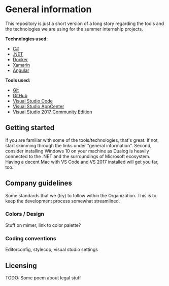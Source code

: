# General information
This repository is just a short version of a long story regarding the tools and the technologies we are using for the summer internship projects.

**Technologies used:**

* [C#](https://docs.microsoft.com/en-us/dotnet/csharp/quick-starts/)
* [.NET](https://stackify.com/net-ecosystem-demystified/) 
* [Docker](https://medium.com/@nagarwal/docker-usecases-3b62f4d68bc4)
* [Xamarin](https://docs.microsoft.com/en-us/xamarin/cross-platform/)
* [Angular](https://angular.io/)

**Tools used:**

* [Git](https://guides.github.com/introduction/git-handbook/)
* [GitHub](https://guides.github.com/introduction/flow/)
* [Visual Studio Code](https://code.visualstudio.com/)
* [Visual Studio AppCenter](https://docs.microsoft.com/en-us/appcenter/)
* [Visual Studio 2017 Community Edition](https://docs.microsoft.com/en-us/visualstudio/releasenotes/vs2017-relnotes) 

## Getting started
If you are familiar with some of the tools/technologies, that's great. If not, start skimming through the links under "general information".
Second, consider installing Windows 10 on your machine as Dualog is heavily connected to the .NET and the surroundings of Microsoft ecosystem. Having a decent Mac with VS Code and VS 2017 installed will get you far, too.

## Company guidelines
Some standards that we (try) to follow within the Organization. This is to keep the development process somewhat streamlined.

### Colors / Design
Stuff on mimer, link to color palette?

### Coding conventions
Editorconfig, stylecop, visual studio settings

## Licensing
TODO: Some poem about legal stuff
